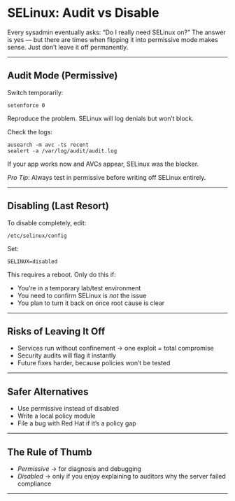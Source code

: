 # SELinux: Audit vs Disable

Every sysadmin eventually asks: “Do I really need SELinux on?” The answer is yes — but there are times when flipping it into permissive mode makes sense. Just don’t leave it off permanently.

---

## Audit Mode (Permissive)

Switch temporarily:

    setenforce 0

Reproduce the problem. SELinux will log denials but won’t block.  

Check the logs:

    ausearch -m avc -ts recent
    sealert -a /var/log/audit/audit.log

If your app works now and AVCs appear, SELinux was the blocker.

*Pro Tip*: Always test in permissive before writing off SELinux entirely.

---

## Disabling (Last Resort)

To disable completely, edit:

    /etc/selinux/config

Set:

    SELINUX=disabled

This requires a reboot. Only do this if:

- You’re in a temporary lab/test environment  
- You need to confirm SELinux is *not* the issue  
- You plan to turn it back on once root cause is clear

---

## Risks of Leaving It Off

- Services run without confinement → one exploit = total compromise  
- Security audits will flag it instantly  
- Future fixes harder, because policies won’t be tested

---

## Safer Alternatives

- Use permissive instead of disabled  
- Write a local policy module  
- File a bug with Red Hat if it’s a policy gap

---

## The Rule of Thumb

- *Permissive* → for diagnosis and debugging  
- *Disabled* → only if you enjoy explaining to auditors why the server failed compliance

---